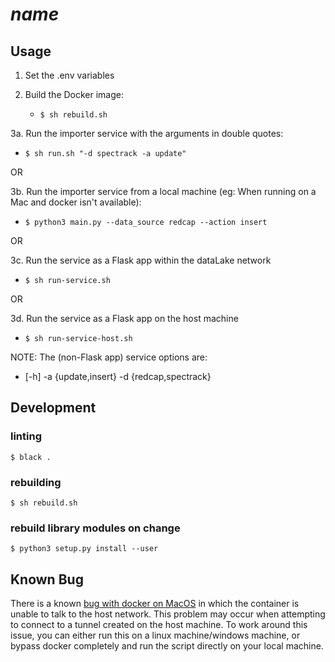 # _name_

## Usage

1. Set the .env variables

2. Build the Docker image: 
   - `$ sh rebuild.sh`

3a. Run the importer service with the arguments in double quotes:
   - `$ sh run.sh "-d spectrack -a update"`

OR

3b. Run the importer service from a local machine (eg: When running on a Mac and docker isn't available):
   - `$ python3 main.py --data_source redcap --action insert`

OR

3c. Run the service as a Flask app within the dataLake network
   - `$ sh run-service.sh`

OR

3d. Run the service as a Flask app on the host machine
   - `$ sh run-service-host.sh`


NOTE: The (non-Flask app) service options are:
   - [-h] -a {update,insert} -d {redcap,spectrack}

## Development

### linting
`$ black .`

### rebuilding
`$ sh rebuild.sh`

### rebuild library modules on change
`$ python3 setup.py install --user`

## Known Bug
There is a known [bug with docker on MacOS](https://github.com/docker/for-mac/issues/2670) in which the container is unable to talk to the host network. This problem may occur when attempting to connect to a tunnel created on the host machine. To work around this issue, you can either run this on a linux machine/windows machine, or bypass docker completely and run the script directly on your local machine.
